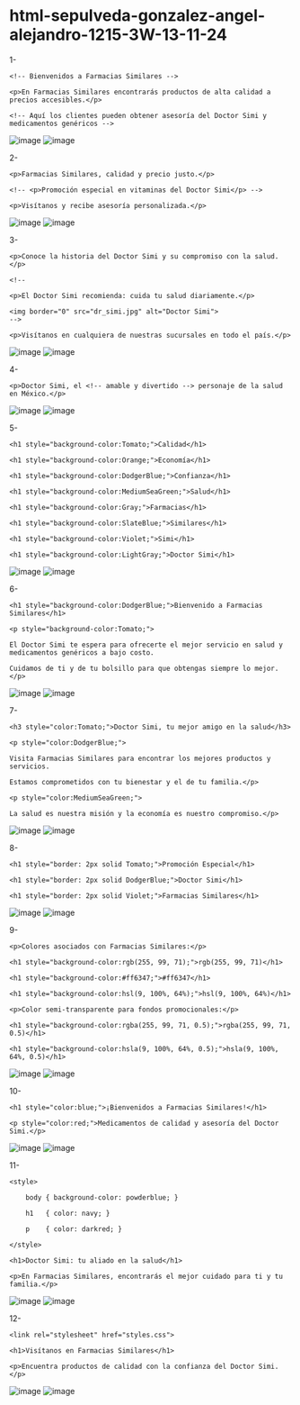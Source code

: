 # html-sepulveda-gonzalez-angel-alejandro-1215-3W-13-11-24
1-

<!DOCTYPE html>

<html>

  <body>

    <!-- Bienvenidos a Farmacias Similares -->
  
    <p>En Farmacias Similares encontrarás productos de alta calidad a precios accesibles.</p>
   
    <!-- Aquí los clientes pueden obtener asesoría del Doctor Simi y medicamentos genéricos -->

</body>

</html>

![image](https://github.com/user-attachments/assets/15230a60-42dd-40c1-be70-3e97c3486aa9)
![image](https://github.com/user-attachments/assets/8efeae0c-d1fb-4d60-af26-f0854146a8e5)

2-

<!DOCTYPE html>

<html>

  <body>

    <p>Farmacias Similares, calidad y precio justo.</p>

    <!-- <p>Promoción especial en vitaminas del Doctor Simi</p> -->

    <p>Visítanos y recibe asesoría personalizada.</p>

</body>

</html>

![image](https://github.com/user-attachments/assets/b2fe41ba-7ec4-46ff-8929-8c3140f67b9a)
![image](https://github.com/user-attachments/assets/31ce839e-9f16-473a-9a1b-eee9b3672df8)

3-

<!DOCTYPE html>

<html>

  <body>

    <p>Conoce la historia del Doctor Simi y su compromiso con la salud.</p>
    
    <!--
    
    <p>El Doctor Simi recomienda: cuida tu salud diariamente.</p>
   
    <img border="0" src="dr_simi.jpg" alt="Doctor Simi">
    -->
   
    <p>Visítanos en cualquiera de nuestras sucursales en todo el país.</p>

</body>

</html>

![image](https://github.com/user-attachments/assets/fc892c5c-7780-47c4-8698-9cf1effd9032)
![image](https://github.com/user-attachments/assets/26450ca2-724e-4eff-b00d-191c8eadba8e)

4-

<!DOCTYPE html>

<html>

  <body>

    <p>Doctor Simi, el <!-- amable y divertido --> personaje de la salud en México.</p>

</body>

</html>

![image](https://github.com/user-attachments/assets/6971a9bc-4189-4bdb-a49a-f53346523c14)
![image](https://github.com/user-attachments/assets/00e1be48-4887-4d43-97ac-e56111a10c49)

5-

<!DOCTYPE html>

<html>

  <body>

    <h1 style="background-color:Tomato;">Calidad</h1>
   
    <h1 style="background-color:Orange;">Economía</h1>
    
    <h1 style="background-color:DodgerBlue;">Confianza</h1>
   
    <h1 style="background-color:MediumSeaGreen;">Salud</h1>
  
    <h1 style="background-color:Gray;">Farmacias</h1>
   
    <h1 style="background-color:SlateBlue;">Similares</h1>
   
    <h1 style="background-color:Violet;">Simi</h1>
  
    <h1 style="background-color:LightGray;">Doctor Simi</h1>

</body>

</html>

![image](https://github.com/user-attachments/assets/27a96924-e85b-4208-8558-83ff03d9f353)
![image](https://github.com/user-attachments/assets/fcad0d47-0b65-4945-bb8a-a4aa02edd8e3)

6-

<!DOCTYPE html>

<html>

  <body>

    <h1 style="background-color:DodgerBlue;">Bienvenido a Farmacias Similares</h1>

    <p style="background-color:Tomato;">
  
    El Doctor Simi te espera para ofrecerte el mejor servicio en salud y medicamentos genéricos a bajo costo.
  
    Cuidamos de ti y de tu bolsillo para que obtengas siempre lo mejor.</p>

</body>

</html>

![image](https://github.com/user-attachments/assets/5f59bd25-8ef3-4237-bb22-0e19c5ada0f7)
![image](https://github.com/user-attachments/assets/8b8a5374-7ee7-4547-9b8b-6a7e0f3c8cde)

7-

<!DOCTYPE html>

<html>

  <body>

    <h3 style="color:Tomato;">Doctor Simi, tu mejor amigo en la salud</h3>

    <p style="color:DodgerBlue;">
  
    Visita Farmacias Similares para encontrar los mejores productos y servicios.
   
    Estamos comprometidos con tu bienestar y el de tu familia.</p>

    <p style="color:MediumSeaGreen;">
   
    La salud es nuestra misión y la economía es nuestro compromiso.</p>

</body>

</html>

![image](https://github.com/user-attachments/assets/6fbbcec9-6d1c-4c1e-b066-56da27ec24f3)
![image](https://github.com/user-attachments/assets/3d028e61-0011-4e01-ad81-c22b621aa707)

8-

<!DOCTYPE html>

<html>

  <body>

    <h1 style="border: 2px solid Tomato;">Promoción Especial</h1>
   
    <h1 style="border: 2px solid DodgerBlue;">Doctor Simi</h1>
    
    <h1 style="border: 2px solid Violet;">Farmacias Similares</h1>

</body>

</html>

![image](https://github.com/user-attachments/assets/36585753-60f2-42fd-b03b-c22c1992cb24)
![image](https://github.com/user-attachments/assets/33a471c5-6498-4c1d-894e-8ce1a8a13090)

9-

<!DOCTYPE html>

<html>

  <body>

    <p>Colores asociados con Farmacias Similares:</p>

    <h1 style="background-color:rgb(255, 99, 71);">rgb(255, 99, 71)</h1>
  
    <h1 style="background-color:#ff6347;">#ff6347</h1>
    
    <h1 style="background-color:hsl(9, 100%, 64%);">hsl(9, 100%, 64%)</h1>

    <p>Color semi-transparente para fondos promocionales:</p>
   
    <h1 style="background-color:rgba(255, 99, 71, 0.5);">rgba(255, 99, 71, 0.5)</h1>
   
    <h1 style="background-color:hsla(9, 100%, 64%, 0.5);">hsla(9, 100%, 64%, 0.5)</h1>

</body>

</html>

![image](https://github.com/user-attachments/assets/e018d096-b972-48a1-94ec-911d547fd60f)
![image](https://github.com/user-attachments/assets/c0e210fa-9802-4621-9835-a38ac6781f8a)

10-

<!DOCTYPE html>

<html>

  <body>

    <h1 style="color:blue;">¡Bienvenidos a Farmacias Similares!</h1>
    
    <p style="color:red;">Medicamentos de calidad y asesoría del Doctor Simi.</p>

</body>

</html>

![image](https://github.com/user-attachments/assets/46c24af6-7d6a-43d0-a43f-446ec24ab03f)
![image](https://github.com/user-attachments/assets/cf1dc93d-4f7a-40ee-a38d-5f7d0a9c35e5)

11-

<!DOCTYPE html>

<html>

  <head>
  
    <style>
   
        body { background-color: powderblue; }
   
        h1   { color: navy; }
     
        p    { color: darkred; }
 
    </style>

</head>

<body>

    <h1>Doctor Simi: tu aliado en la salud</h1>
 
    <p>En Farmacias Similares, encontrarás el mejor cuidado para ti y tu familia.</p>

</body>

</html>

![image](https://github.com/user-attachments/assets/69e983fb-b77d-4e57-9ac1-f3040669890b)
![image](https://github.com/user-attachments/assets/3e7bc3f3-3eee-4966-9f53-eb81483b9be5)

12-

<!DOCTYPE html>

<html>

  <head>
   
    <link rel="stylesheet" href="styles.css">

</head>

<body>

    <h1>Visítanos en Farmacias Similares</h1>
  
    <p>Encuentra productos de calidad con la confianza del Doctor Simi.</p>

</body>

</html>

![image](https://github.com/user-attachments/assets/cb43ece6-b80c-41ac-8be7-12001ed38222)
![image](https://github.com/user-attachments/assets/2e0133a0-5244-420b-a5aa-010265a34f75)
